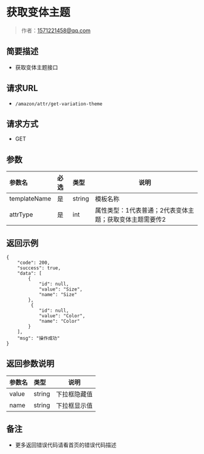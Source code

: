 # 获取变体主题

> 作者：1571221458@qq.com

## 简要描述

- 获取变体主题接口

## 请求URL
- `/amazon/attr/get-variation-theme `
  
## 请求方式
- GET 

## 参数

|参数名|必选|类型|说明|
|:----    |:---|:----- |-----   |
|templateName |是  |string |模板名称   |
|attrType |是  |int | 属性类型：1代表普通；2代表变体主题；获取变体主题需要传2    |

## 返回示例 

``` 
{
    "code": 200,
    "success": true,
    "data": [
        {
            "id": null,
            "value": "Size",
            "name": "Size"
        },
		 {
            "id": null,
            "value": "Color",
            "name": "Color"
        }
    ],
    "msg": "操作成功"
}
```

## 返回参数说明 

|参数名|类型|说明|
|:-----  |:-----|-----                           |
|value |string   |下拉框隐藏值  |
|name |string   |下拉框显示值  |

## 备注 

- 更多返回错误代码请看首页的错误代码描述